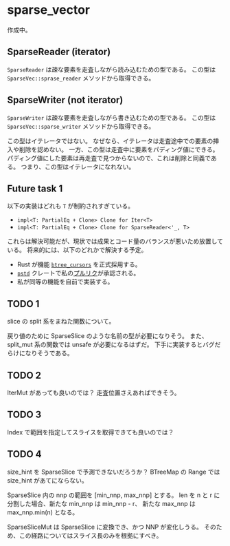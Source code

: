# sparse_vector

作成中。

## SparseReader (iterator)

`SparseReader` は疎な要素を走査しながら読み込むための型である。
この型は `SparseVec::sprase_reader` メソッドから取得できる。

## SparseWriter (not iterator)

`SparseWriter` は疎な要素を走査しながら書き込むための型である。 
この型は `SparseVec::sparse_writer` メソッドから取得できる。

この型はイテレータではない。
なぜなら、イテレータは走査途中での要素の挿入や削除を認めない。
一方、この型は走査中に要素をパディング値にできる。
パディング値にした要素は再走査で見つからないので、これは削除と同義である。
つまり、この型はイテレータになれない。

## Future task 1

以下の実装はどれも `T` が制約されすぎている。

- `impl<T: PartialEq + Clone> Clone for Iter<T>`
- `impl<T: PartialEq + Clone> Clone for SparseReader<'_, T>`

これらは解決可能だが、現状では成果とコード量のバランスが悪いため放置している。
将来的には、以下のどれかで解決する予定。

- Rust が機能 [`btree_cursors`] を正式採用する。
- [`pstd`] クレートで私の[プルリク][my_pr]が承認される。
- 私が同等の機能を自前で実装する。

[`btree_cursors`]: https://doc.rust-lang.org/beta/unstable-book/library-features/btree-cursors.html
[`pstd`]: https://crates.io/crates/pstd
[my_pr]: https://github.com/georgebarwood/pstd/pull/2

## TODO 1

slice の split 系をまねた関数について。

戻り値のために SparseSlice のような名前の型が必要になりそう。
また、split_mut 系の関数では unsafe が必要になるはずだ。
下手に実装するとバグだらけになりそうである。

## TODO 2

IterMut があっても良いのでは？
走査位置さえあればできそう。

## TODO 3

Index で範囲を指定してスライスを取得できても良いのでは？

## TODO 4

size_hint を SparseSlice で予測できないだろうか？
BTreeMap の Range では size_hint があてにならない。

SparseSlice 内の nnp の範囲を [min_nnp, max_nnp] とする。
len を n と r に分割した場合、新たな min_nnp は min_nnp - r、
新たな max_nnp は max_nnp.min(n) となる。

SparseSliceMut は SparseSlice に変換でき、かつ NNP が変化しうる。
そのため、この経路についてはスライス長のみを根拠にすべき。
